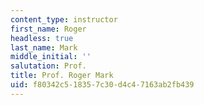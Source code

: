 ```yaml
---
content_type: instructor
first_name: Roger
headless: true
last_name: Mark
middle_initial: ''
salutation: Prof.
title: Prof. Roger Mark
uid: f80342c5-1835-7c30-d4c4-7163ab2fb439
---
```


